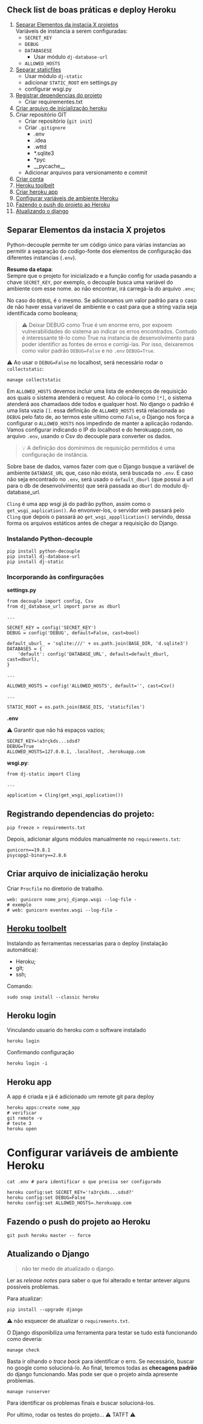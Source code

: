 ## Check list de boas práticas e deploy Heroku

1. [Separar Elementos da instacia X projetos](#Separar-Elementos-da-instacia-X-projetos)  
    Variáveis de instancia a serem configuradas:  
    * `SECRET_KEY`  
    * `DEBUG`  
    * `DATABASESE`
        * Usar módulo `dj-database-url`  
    * `ALLOWED_HOSTS`  
1. [Separar staticfiles]()  
    * Usar módulo `dj-static`
    * adicionar `STATIC_ROOT` em settings.py  
    * configurar wsgi.py  
1. [Registrar dependencias do projeto](#Registrando-dependencias-do-projeto)
    * Criar requirementes.txt
1. [Criar arquivo de inicialização heroku](#arquivo-de-inicialização-heroku)
1. Criar repositório GIT  
    * Criar repositório (`git init`)  
    * Criar `.gitignore`  
        * .env
        * .idea
        * .wttd
        * *.sqlite3
        * *pyc
        * \_\_pycache__  
    * Adicionar arquivos para versionamento e commit
1. [Criar conta](https://www.heroku.com/)  
1. [Heroku toolbelt](#Heroku-toolbelt)  
1. [Criar heroku app](#Heroku-app)  
1. [Configurar variáveis de ambiente Heroku](#Configurar-variáveis-de-ambiente-Heroku)  
1. [Fazendo o push do projeto ao Heroku](#Fazendo-o-push-do-projeto-ao-Heroku)  
1. [Atualizando o django](#Atualizando-o-Django)  

## Separar Elementos da instacia X projetos  
Python-decouple permite ter um código único para várias instancias ao permitir a separação do codigo-fonte dos elementos de configuração das diferentes instancias (`.env`).  

**Resumo da etapa**:    
Sempre que o projeto for inicializado e a função config for usada pasando a chave `SECRET_KEY`, por exemplo, o decouple busca uma variável do ambiente com esse nome. ao não encontrar, irá carregá-la do arquivo `.env`;  

No caso do `DEBUG`, é o mesmo. Se adicionamos um valor padrão para o caso de não haver essa variavel de ambiente e o cast para que a string vazia seja identificada como booleana;  
> :warning: Deixar DEBUG como True é um enorme erro, por expoem vulnerabilidades do sistema ao indicar os erros encontrados. Contudo é interessante tê-lo como True na instancia de desenvolvimento para poder identificr as fontes de erros e corrigi-las. Por isso, deixaremos como valor padrão `DEBUG=False` e no `.env` `DEBUG=True`.  

:warning: Ao usar o `DEBUG=False` no localhost, será necessário rodar o `collectstatic`:
```
manage collectstatic
```

Em `ALLOWED_HOSTS` devemos incluir uma lista de endereços de requisição aos quais o sistema atenderá o request.
Ao colocá-lo como `[*]`, o sistema atenderá aos chamadaos dde todos e qualquer host. No django o padrão é uma lista vazia `[]`. essa definição de `ALLAWED_HOSTS` está relacionada ao `DEBUG` pelo fato de, ao termos este ultimo como `False`, o Django nos força a configurar o `ALLOWED_HOSTS` nos impedindo de manter a aplicação rodando. Vamos configurar indicando o IP do localhost e do herokuapp.com, no arquivo `.env`, usando o Csv do decouple para converter os dados.
> :bulb: A definição dos domínimos de requisição permitidos é uma configuração de instância.  

Sobre base de dados, vamos fazer com que o Django busque a variável de ambiente `DATABASE_URL` que, caso não exista, será buscada no `.env`. E caso não seja encontrado no `.env`, será usado o `default_dburl` (que possui a url para o db de desenvolvimento) que será passada ao `dburl` do modulo dj-database_url.  

`Cling` é uma app wsgi já do padrão python, assim como o `get_wsgi_aaplication()`. Ao envonver-los, o servidor web passará pelo `Cling` que depois o passará ao `get_wsgi_apppllication()` servindo, dessa forma os arquivos estáticos antes de chegar a requisição do Django.  

### Instalando Python-decouple  

```
pip install python-decouple
pip install dj-database-url
pip install dj-static
```

### Incorporando às confirgurações  

**settings.py**
```
from decouple import config, Csv
from dj_database_url import parse as dburl

...

SECRET_KEY = config('SECRET_KEY')
DEBUG = config('DEBUG', default=False, cast=bool)

default_uburl_ = 'sqlite:///' + os.path.join(BASE_DIR, 'd.sqlite3')
DATABASES = {
    'default': config('DATABASE_URL', default=default_dburl, cast=dburl),
}

...

ALLOWED_HOSTS = config('ALLOWED_HOSTS', default='', cast=Csv()

...

STATIC_ROOT = os.path.join(BASE_DIS, 'staticfiles')
```

**.env**  

:warning: Garantir que não há espaços vazios;  

```
SECRET_KEY=!a3rçkds...sdsd?
DEBUG=True
ALLOWED_HOSTS=127.0.0.1, .localhost, .herokuapp.com
```  

**wsgi.py**:  

```
from dj-static import Cling

...

application = Cling(get_wsgi_application())
```  

## Registrando dependencias do projeto:  

```
pip freeze > requirements.txt
```  

Depois, adicionar alguns módulos manualmente no `requirements.txt`:

```
gunicorn==19.8.1
psycopg2-binary==2.8.6
```  

## Criar arquivo de inicialização heroku  

Criar `Procfile` no diretorio de trabalho.

```
web: gunicorn nome_proj_django.wsgi --log-file -
# exemplo
# web: gunicorn eventex.wsgi --log-file -
```

## [Heroku toolbelt](https://devcenter.heroku.com/articles/heroku-cli)  
Instalando as ferramentas necessarias para o deploy (instalação automática):
* Heroku;  
* git;  
* ssh;  

Comando:
```
sudo snap install --classic heroku
```

## Heroku login  
Vinculando usuario do heroku com o software instalado  

```
heroku login
```

Confirmando configuração

```
heroku login -i
```

## Heroku app  

A app é criada e já é adicionado um remote git para deploy

```
heroku apps:create nome_app
# verificar
git remote -v
# teste 3
heroku open
```

# Configurar variáveis de ambiente Heroku


```
cat .env # para identificar o que precisa ser configurado

heroku config:set SECRET_KEY='!a3rçkds...sdsd?'
heroku config:set DEBUG=False
heroku config:set ALLOWED_HOSTS=.herokuapp.com
```

## Fazendo o push do projeto ao Heroku

```
git push heroku master -- force
```

## Atualizando o Django  

>não ter medo de atualizado o django.  

Ler as *release notes* para saber o que foi alterado e tentar antever alguns possíveis problemas.

Para atualizar:
```
pip install --upgrade django
```

:warning: não esquecer de atualizar o `requirements.txt`.  

O Django disponibiliza uma ferramenta para testar se tudo está funcionando como deveria:
```
manage check
```

Basta ir olhando o *trace back* para identificar o erro. Se necessário, buscar no google como solucioná-lo.
Ao final, teremos todas as **checagens padrão** do django funcionando. Mas pode ser que o projeto ainda apresente problemas.

```
manage runserver
```

Para identificar os problemas finais e buscar solucioná-los.

Por ultimo, rodar os testes do projeto... :warning: TATFT :warning:  
